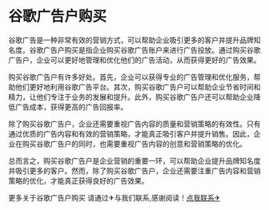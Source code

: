 # 谷歌广告户购买

谷歌广告是一种非常有效的营销方式，可以帮助企业吸引更多的客户并提升品牌知名度。谷歌广告户购买是指企业购买谷歌广告账户来进行广告投放。通过购买谷歌广告户，企业可以更好地管理和优化他们的广告活动，从而获得更好的广告效果。

购买谷歌广告户有许多好处。首先，企业可以获得专业的广告管理和优化服务，帮助他们更好地利用谷歌广告平台。其次，购买谷歌广告户可以帮助企业节省时间和精力，让他们专注于业务的发展和提升。此外，购买谷歌广告户还可以帮助企业降低广告成本，获得更高的广告回报率。

除了购买谷歌广告户，企业还需要重视广告内容的质量和营销策略的有效性。只有通过优质的广告内容和有效的营销策略，才能真正吸引客户并提升销售。因此，企业在购买谷歌广告户的同时，也需要重视广告内容的创意和营销策略的优化。

总而言之，购买谷歌广告户是企业营销的重要一环，可以帮助企业提升品牌知名度并吸引更多的客户。然而，除了购买谷歌广告户，企业还需要注重广告内容和营销策略的优化，才能真正获得良好的广告效果。

更多关于谷歌广告户购买 请通过✈与我们联系,感谢阅读！[点我联系✈](https://docs.G208.com)